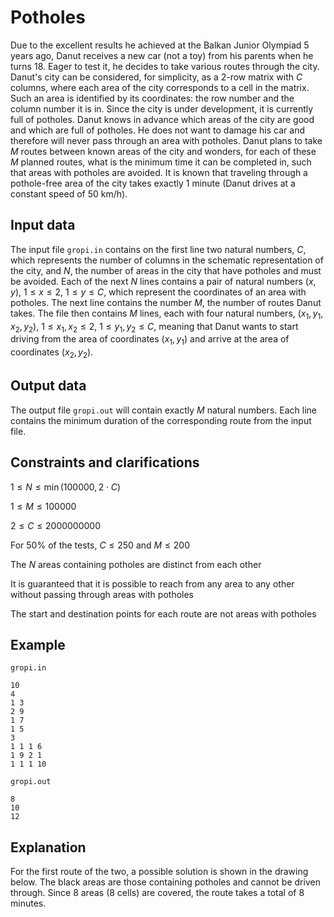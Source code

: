 # Potholes

Due to the excellent results he achieved at the Balkan Junior Olympiad 5 years ago, Danut receives a new car (not a toy) from his parents when he turns 18. Eager to test it, he decides to take various routes through the city. Danut's city can be considered, for simplicity, as a 2-row matrix with $C$ columns, where each area of the city corresponds to a cell in the matrix. Such an area is identified by its coordinates: the row number and the column number it is in. Since the city is under development, it is currently full of potholes. Danut knows in advance which areas of the city are good and which are full of potholes. He does not want to damage his car and therefore will never pass through an area with potholes. Danut plans to take $M$ routes between known areas of the city and wonders, for each of these $M$ planned routes, what is the minimum time it can be completed in, such that areas with potholes are avoided. It is known that traveling through a pothole-free area of the city takes exactly 1 minute (Danut drives at a constant speed of 50 km/h).

## Input data

The input file `gropi.in` contains on the first line two natural numbers, $C$, which represents the number of columns in the schematic representation of the city, and $N$, the number of areas in the city that have potholes and must be avoided. Each of the next $N$ lines contains a pair of natural numbers $(x, y)$, $1 \leq x \leq 2$, $1 \leq y \leq C$, which represent the coordinates of an area with potholes. The next line contains the number $M$, the number of routes Danut takes. The file then contains $M$ lines, each with four natural numbers, $(x_1, y_1, x_2, y_2)$, $1 \leq x_1, x_2 \leq 2$, $1 \leq y_1, y_2 \leq C$, meaning that Danut wants to start driving from the area of coordinates $(x_1, y_1)$ and arrive at the area of coordinates $(x_2, y_2)$.

## Output data

The output file `gropi.out` will contain exactly $M$ natural numbers. Each line contains the minimum duration of the corresponding route from the input file.

## Constraints and clarifications

$1 \leq N \leq \min(100000, 2 \cdot C)$

$1 \leq M \leq 100000$ 

$2 \leq C \leq 2000000000$ 

For 50% of the tests, $C \leq 250$ and $M \leq 200$ 

The $N$ areas containing potholes are distinct from each other

It is guaranteed that it is possible to reach from any area to any other without passing through areas with potholes

The start and destination points for each route are not areas with potholes

## Example

`gropi.in`

```
10
4
1 3
2 9
1 7
1 5
3
1 1 1 6
1 9 2 1
1 1 1 10
```

`gropi.out`

```
8
10
12
```

## Explanation

For the first route of the two, a possible solution is shown in the drawing below. The black areas are those containing potholes and cannot be driven through. Since 8 areas (8 cells) are covered, the route takes a total of 8 minutes.